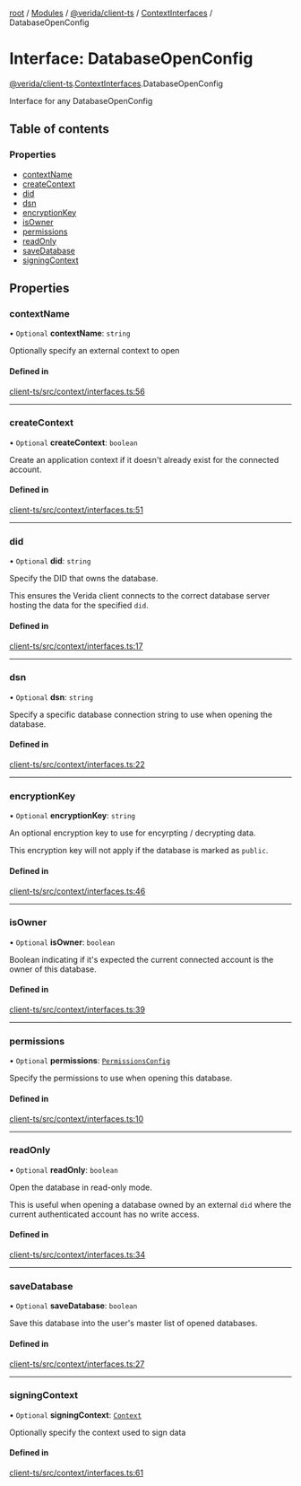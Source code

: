 [root](../README.md) / [Modules](../modules.md) / [@verida/client-ts](../modules/verida_client_ts.md) / [ContextInterfaces](../modules/verida_client_ts.ContextInterfaces.md) / DatabaseOpenConfig

# Interface: DatabaseOpenConfig

[@verida/client-ts](../modules/verida_client_ts.md).[ContextInterfaces](../modules/verida_client_ts.ContextInterfaces.md).DatabaseOpenConfig

Interface for any DatabaseOpenConfig

## Table of contents

### Properties

- [contextName](verida_client_ts.ContextInterfaces.DatabaseOpenConfig.md#contextname)
- [createContext](verida_client_ts.ContextInterfaces.DatabaseOpenConfig.md#createcontext)
- [did](verida_client_ts.ContextInterfaces.DatabaseOpenConfig.md#did)
- [dsn](verida_client_ts.ContextInterfaces.DatabaseOpenConfig.md#dsn)
- [encryptionKey](verida_client_ts.ContextInterfaces.DatabaseOpenConfig.md#encryptionkey)
- [isOwner](verida_client_ts.ContextInterfaces.DatabaseOpenConfig.md#isowner)
- [permissions](verida_client_ts.ContextInterfaces.DatabaseOpenConfig.md#permissions)
- [readOnly](verida_client_ts.ContextInterfaces.DatabaseOpenConfig.md#readonly)
- [saveDatabase](verida_client_ts.ContextInterfaces.DatabaseOpenConfig.md#savedatabase)
- [signingContext](verida_client_ts.ContextInterfaces.DatabaseOpenConfig.md#signingcontext)

## Properties

### contextName

• `Optional` **contextName**: `string`

Optionally specify an external context to open

#### Defined in

[client-ts/src/context/interfaces.ts:56](https://github.com/verida/verida-js/blob/039856c/packages/client-ts/src/context/interfaces.ts#L56)

___

### createContext

• `Optional` **createContext**: `boolean`

Create an application context if it doesn't already exist for the connected account.

#### Defined in

[client-ts/src/context/interfaces.ts:51](https://github.com/verida/verida-js/blob/039856c/packages/client-ts/src/context/interfaces.ts#L51)

___

### did

• `Optional` **did**: `string`

Specify the DID that owns the database.

This ensures the Verida client connects to the correct database server hosting the data for the specified `did`.

#### Defined in

[client-ts/src/context/interfaces.ts:17](https://github.com/verida/verida-js/blob/039856c/packages/client-ts/src/context/interfaces.ts#L17)

___

### dsn

• `Optional` **dsn**: `string`

Specify a specific database connection string to use when opening the database.

#### Defined in

[client-ts/src/context/interfaces.ts:22](https://github.com/verida/verida-js/blob/039856c/packages/client-ts/src/context/interfaces.ts#L22)

___

### encryptionKey

• `Optional` **encryptionKey**: `string`

An optional encryption key to use for encyrpting / decrypting data.

This encryption key will not apply if the database is marked as `public`.

#### Defined in

[client-ts/src/context/interfaces.ts:46](https://github.com/verida/verida-js/blob/039856c/packages/client-ts/src/context/interfaces.ts#L46)

___

### isOwner

• `Optional` **isOwner**: `boolean`

Boolean indicating if it's expected the current connected account is the owner of this database.

#### Defined in

[client-ts/src/context/interfaces.ts:39](https://github.com/verida/verida-js/blob/039856c/packages/client-ts/src/context/interfaces.ts#L39)

___

### permissions

• `Optional` **permissions**: [`PermissionsConfig`](verida_client_ts.ContextInterfaces.PermissionsConfig.md)

Specify the permissions to use when opening this database.

#### Defined in

[client-ts/src/context/interfaces.ts:10](https://github.com/verida/verida-js/blob/039856c/packages/client-ts/src/context/interfaces.ts#L10)

___

### readOnly

• `Optional` **readOnly**: `boolean`

Open the database in read-only mode.

This is useful when opening a database owned by an external `did` where the current authenticated account has no write access.

#### Defined in

[client-ts/src/context/interfaces.ts:34](https://github.com/verida/verida-js/blob/039856c/packages/client-ts/src/context/interfaces.ts#L34)

___

### saveDatabase

• `Optional` **saveDatabase**: `boolean`

Save this database into the user's master list of opened databases.

#### Defined in

[client-ts/src/context/interfaces.ts:27](https://github.com/verida/verida-js/blob/039856c/packages/client-ts/src/context/interfaces.ts#L27)

___

### signingContext

• `Optional` **signingContext**: [`Context`](../classes/verida_client_ts.Context.md)

Optionally specify the context used to sign data

#### Defined in

[client-ts/src/context/interfaces.ts:61](https://github.com/verida/verida-js/blob/039856c/packages/client-ts/src/context/interfaces.ts#L61)
